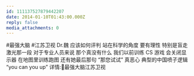 ```yaml
---
id: 111137527879442207
date: 2014-01-10T01:43:00.000Z
reply: false
media_attachments: 0
---
```


#最强大脑 #江苏卫视 Dr.魏 应该如何评判 站在科学的角度 要有理性 特别是盲走激光那一段 对于专业人员来说 那个真没有什么 我们以前训练 CS 游戏 会关闭显示器 在地图里训练跑图 还有她最后那句 “那您试试” 真恶心 典型的中国喷子逻辑 “you can you up” 详情:最强大脑江苏卫视 ​​​​

